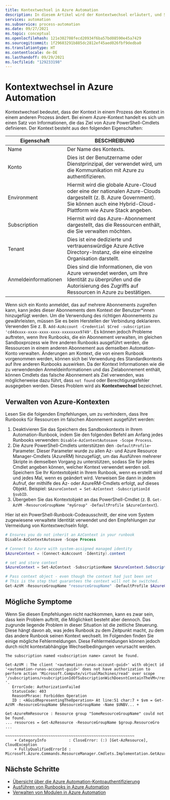 ```yaml
---
title: Kontextwechsel in Azure Automation
description: In diesem Artikel wird der Kontextwechsel erläutert, und Sie erfahren mehr darüber, wie Sie Runbookprobleme vermeiden.
services: automation
ms.subservice: process-automation
ms.date: 09/27/2021
ms.topic: conceptual
ms.openlocfilehash: 121e302708fecd20934f6ba57bd08590e45a7429
ms.sourcegitcommit: 1f29603291b885dc2812ef45aed026fbf9dedba0
ms.translationtype: HT
ms.contentlocale: de-DE
ms.lasthandoff: 09/29/2021
ms.locfileid: "129233198"
---
```

# <a name="context-switching-in-azure-automation"></a>Kontextwechsel in Azure Automation

Kontextwechsel bedeutet, dass der Kontext in einem Prozess den Kontext in einem anderen Prozess ändert. Bei einem Azure-Kontext handelt es sich um einen Satz von Informationen, die das Ziel von Azure PowerShell-Cmdlets definieren. Der Kontext besteht aus den folgenden Eigenschaften:

|Eigenschaft | BESCHREIBUNG |
|---|---|
|Name | Der Name des Kontexts.|
|Konto | Dies ist der Benutzername oder Dienstprinzipal, der verwendet wird, um die Kommunikation mit Azure zu authentifizieren.|
|Environment | Hiermit wird die globale Azure-Cloud oder eine der nationalen Azure-Clouds dargestellt (z. B. Azure Government). Sie können auch eine Hybrid-Cloud-Plattform wie Azure Stack angeben.|
|Subscription | Hiermit wird das Azure-Abonnement dargestellt, das die Ressourcen enthält, die Sie verwalten möchten.|
|Tenant | Dies ist eine dedizierte und vertrauenswürdige Azure Active Directory-Instanz, die eine einzelne Organisation darstellt.|
|Anmeldeinformationen | Dies sind die Informationen, die von Azure verwendet werden, um Ihre Identität zu überprüfen und die Autorisierung des Zugriffs auf Ressourcen in Azure zu bestätigen.|

Wenn sich ein Konto anmeldet, das auf mehrere Abonnements zugreifen kann, kann jedes dieser Abonnements dem Kontext der Benutzer*innen hinzugefügt werden. Um die Verwendung des richtigen Abonnements zu gewährleisten, müssen Sie es beim Herstellen der Verbindung deklarieren. Verwenden Sie z. B. `Add-AzAccount -Credential $Cred -subscription 'cd4dxxxx-xxxx-xxxx-xxxx-xxxxxxxx9749'`. Es können jedoch Probleme auftreten, wenn Ihre Runbooks, die ein Abonnement verwalten, im gleichen Sandboxprozess wie Ihre anderen Runbooks ausgeführt werden, die Ressourcen in einem anderen Abonnement aus demselben Automation-Konto verwalten. Änderungen am Kontext, die von einem Runbook vorgenommen werden, können sich bei Verwendung des Standardkontexts auf Ihre anderen Runbooks auswirken. Da der Kontext Informationen wie die zu verwendenden Anmeldeinformationen und das Zielabonnement enthält, können Cmdlets das falsche Abonnement als Ziel verwenden, was möglicherweise dazu führt, dass `not found` oder Berechtigungsfehler ausgegeben werden. Dieses Problem wird als **Kontextwechsel** bezeichnet.

## <a name="manage-azure-contexts"></a>Verwalten von Azure-Kontexten

Lesen Sie die folgenden Empfehlungen, um zu verhindern, dass Ihre Runbooks für Ressourcen im falschen Abonnement ausgeführt werden:

1. Deaktivieren Sie das Speichern des Sandboxkontexts in Ihrem Automation-Runbook, indem Sie den folgenden Befehl am Anfang jedes Runbooks verwenden: `Disable-AzContextAutosave -Scope Process`.
1. Die Azure PowerShell-Cmdlets unterstützen den `-DefaultProfile`-Parameter. Dieser Parameter wurde zu allen Az- und Azure Resource Manager-Cmdlets (AzureRM) hinzugefügt, um das Ausführen mehrerer Skripte in demselben Vorgang zu unterstützen, sodass Sie für jedes Cmdlet angeben können, welcher Kontext verwendet werden soll. Speichern Sie Ihr Kontextobjekt in Ihrem Runbook, wenn es erstellt wird und jedes Mal, wenn es geändert wird. Verweisen Sie dann in jedem Aufruf, der mithilfe des Az- oder AzureRM-Cmdlets erfolgt, auf dieses Objekt. Beispiel: `$AzureContext = Set-AzContext -SubscriptionId $subID`.
1. Übergeben Sie das Kontextobjekt an das PowerShell-Cmdlet (z. B. `Get-AzVM -ResourceGroupName "myGroup" -DefaultProfile $AzureContext`).

Hier ist ein PowerShell-Runbook-Codeausschnitt, der eine vom System zugewiesene verwaltete Identität verwendet und den Empfehlungen zur Vermeidung von Kontextwechseln folgt.

```powershell
# Ensures you do not inherit an AzContext in your runbook
Disable-AzContextAutosave -Scope Process

# Connect to Azure with system-assigned managed identity
$AzureContext = (Connect-AzAccount -Identity).context

# set and store context
$AzureContext = Set-AzContext -SubscriptionName $AzureContext.Subscription -DefaultProfile $AzureContext

# Pass context object - even though the context had just been set
# This is the step that guarantees the context will not be switched.
Get-AzVM -ResourceGroupName "resourceGroupName" -DefaultProfile $AzureContext | Select Name
```

## <a name="possible-symptoms"></a>Mögliche Symptome

Wenn Sie diesen Empfehlungen nicht nachkommen, kann es zwar sein, dass kein Problem auftritt, die Möglichkeit besteht aber dennoch. Das zugrunde liegende Problem in dieser Situation ist die zeitliche Steuerung. Diese hängt davon ab, was jedes Runbook zu dem Zeitpunkt macht, zu dem das andere Runbook seinen Kontext wechselt. Im Folgenden finden Sie einige mögliche Fehlermeldungen. Diese Fehlermeldungen können jedoch durch nicht kontextabhängige Wechselbedingungen verursacht werden.

`The subscription named <subscription name> cannot be found.`

```error
Get-AzVM : The client '<automation-runas-account-guid>' with object id '<automation-runas-account-guid>' does not have authorization to perform action 'Microsoft.Compute/virtualMachines/read' over scope '/subscriptions/<subcriptionIdOfSubscriptionWichDoesntContainTheVM>/resourceGroups/REsourceGroupName/providers/Microsoft.Compute/virtualMachines/VMName '.
   ErrorCode: AuthorizationFailed
   StatusCode: 403
   ReasonPhrase: Forbidden Operation
   ID : <AGuidRepresentingTheOperation> At line:51 char:7 + $vm = Get-AzVM -ResourceGroupName $ResourceGroupName -Name $UNBV... +
```

```error
Get-AzureRmResource : Resource group "SomeResourceGroupName" could not be found.
... resources = Get-AzResource -ResourceGroupName $group.ResourceGro ...
                 ~~~~~~~~~~~~~~~~~~~~~~~~~~~~~~~~~~~~~~~~~~~~~~~~~~~~~~~~~
    + CategoryInfo          : CloseError: (:) [Get-AzResource], CloudException
    + FullyQualifiedErrorId : Microsoft.Azure.Commands.ResourceManager.Cmdlets.Implementation.GetAzureResourceCmdlet
```

## <a name="next-steps"></a>Nächste Schritte

- [Übersicht über die Azure Automation-Kontoauthentifizierung](automation-security-overview.md)
- [Ausführen von Runbooks in Azure Automation](automation-runbook-execution.md)
- [Verwalten von Modulen in Azure Automation](./shared-resources/modules.md)

